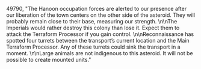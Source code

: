 ﻿49790, "The Hanoon occupation forces are alerted to our presence after our liberation of the town centers on the other side of the asteroid.  They will probably remain close to their base, measuring our strength. \n\nThe Imperials would rather destroy this colony than lose it.  Expect them to attack the Terraform Processor if you gain control. \n\nReconnaissance has spotted four turrets between the transport’s current location and the Main Terraform Processor.  Any of these turrets could sink the transport in a moment. \n\nLarge animals are not indigenous to this asteroid.  It will not be possible to create mounted units."

